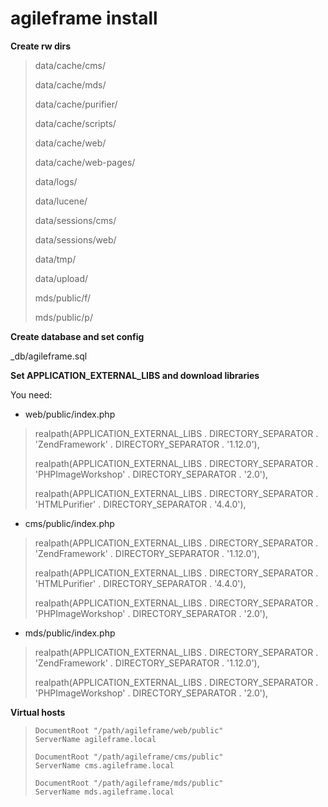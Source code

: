 agileframe install
==========

**Create rw dirs**

> data/cache/cms/
> 
> data/cache/mds/
> 
> data/cache/purifier/
> 
> data/cache/scripts/
> 
> data/cache/web/
> 
> data/cache/web-pages/
> 
> data/logs/
> 
> data/lucene/
> 
> data/sessions/cms/
> 
> data/sessions/web/
> 
> data/tmp/
> 
> data/upload/
> 
> mds/public/f/
> 
> mds/public/p/

**Create database and set config**

_db/agileframe.sql

**Set APPLICATION\_EXTERNAL\_LIBS and download libraries**

You need:

* web/public/index.php

> realpath(APPLICATION\_EXTERNAL\_LIBS . DIRECTORY\_SEPARATOR . 'ZendFramework' . DIRECTORY\_SEPARATOR . '1.12.0'),
> 
> realpath(APPLICATION\_EXTERNAL\_LIBS . DIRECTORY\_SEPARATOR . 'PHPImageWorkshop' . DIRECTORY\_SEPARATOR . '2.0'),
> 
> realpath(APPLICATION\_EXTERNAL\_LIBS . DIRECTORY\_SEPARATOR . 'HTMLPurifier' . DIRECTORY\_SEPARATOR . '4.4.0'),

* cms/public/index.php

> realpath(APPLICATION\_EXTERNAL_LIBS . DIRECTORY\_SEPARATOR . 'ZendFramework' . DIRECTORY\_SEPARATOR . '1.12.0'),
> 
> realpath(APPLICATION\_EXTERNAL_LIBS . DIRECTORY\_SEPARATOR . 'HTMLPurifier' . DIRECTORY\_SEPARATOR . '4.4.0'),
> 
> realpath(APPLICATION\_EXTERNAL_LIBS . DIRECTORY\_SEPARATOR . 'PHPImageWorkshop' . DIRECTORY\_SEPARATOR . '2.0'),

* mds/public/index.php

> realpath(APPLICATION\_EXTERNAL\_LIBS . DIRECTORY\_SEPARATOR . 'ZendFramework' . DIRECTORY\_SEPARATOR . '1.12.0'),
> 
> realpath(APPLICATION\_EXTERNAL\_LIBS . DIRECTORY\_SEPARATOR . 'PHPImageWorkshop' . DIRECTORY\_SEPARATOR . '2.0'),


**Virtual hosts**

>
>     DocumentRoot "/path/agileframe/web/public"
>     ServerName agileframe.local
>
>     DocumentRoot "/path/agileframe/cms/public"
>     ServerName cms.agileframe.local
>
>     DocumentRoot "/path/agileframe/mds/public"
>     ServerName mds.agileframe.local
>
